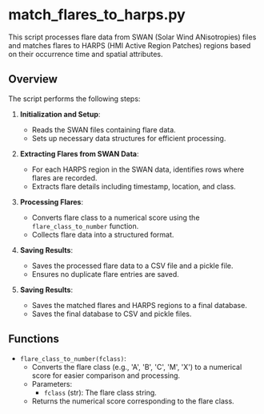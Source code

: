 # match_flares_to_harps.py

This script processes flare data from SWAN (Solar Wind ANisotropies) files and matches flares to HARPS (HMI Active Region Patches) regions based on their occurrence time and spatial attributes.

## Overview

The script performs the following steps:

1. **Initialization and Setup**:
   - Reads the SWAN files containing flare data.
   - Sets up necessary data structures for efficient processing.

2. **Extracting Flares from SWAN Data**:
   - For each HARPS region in the SWAN data, identifies rows where flares are recorded.
   - Extracts flare details including timestamp, location, and class.

3. **Processing Flares**:
   - Converts flare class to a numerical score using the `flare_class_to_number` function.
   - Collects flare data into a structured format.

4. **Saving Results**:
   - Saves the processed flare data to a CSV file and a pickle file.
   - Ensures no duplicate flare entries are saved.

5. **Saving Results**:
   - Saves the matched flares and HARPS regions to a final database.
   - Saves the final database to CSV and pickle files.

## Functions

- `flare_class_to_number(fclass)`:
  - Converts the flare class (e.g., 'A', 'B', 'C', 'M', 'X') to a numerical score for easier comparison and processing.
  - Parameters:
    - `fclass` (str): The flare class string.
  - Returns the numerical score corresponding to the flare class.
